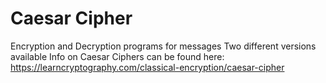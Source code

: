 # Caesar Cipher
Encryption and Decryption programs for messages
Two different versions available
Info on Caesar Ciphers can be found here: https://learncryptography.com/classical-encryption/caesar-cipher
